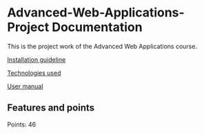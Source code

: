# Advanced-Web-Applications-Project Documentation
This is the project work of the Advanced Web Applications course.

[Installation guideline](docs/install_guide.md)

[Technologies used](docs/technologies_used.md)

[User manual](docs/user_manual.md)

## Features and points

Points: 46